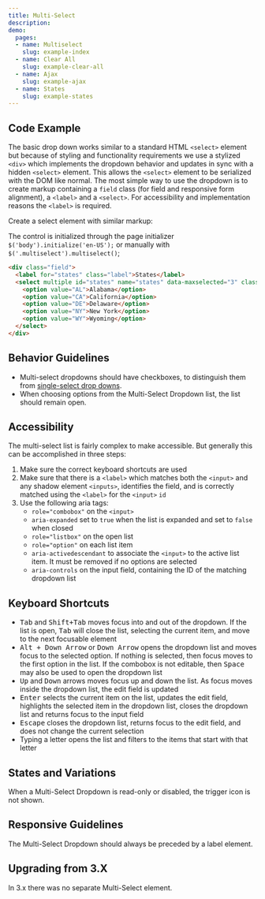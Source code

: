 ```yaml
---
title: Multi-Select
description:
demo:
  pages:
  - name: Multiselect
    slug: example-index
  - name: Clear All
    slug: example-clear-all
  - name: Ajax
    slug: example-ajax
  - name: States
    slug: example-states
---
```


## Code Example

The basic drop down works similar to a standard HTML `<select>` element but because of styling and functionality requirements we use a stylized `<div>` which implements the dropdown behavior and updates in sync with a hidden `<select>` element. This allows the `<select>` element to be serialized with the DOM like normal. The most simple way to use the dropdown is to create markup containing a `field` class (for field and responsive form alignment), a `<label>` and a `<select>`. For accessibility and implementation reasons the `<label>` is required.

Create a select element with similar markup:

The control is initialized through the page initializer `$('body').initialize('en-US');` or manually with `$('.multiselect').multiselect()`;

```html
<div class="field">
  <label for="states" class="label">States</label>
  <select multiple id="states" name="states" data-maxselected="3" class="multiselect">
    <option value="AL">Alabama</option>
    <option value="CA">California</option>
    <option value="DE">Delaware</option>
    <option value="NY">New York</option>
    <option value="WY">Wyoming</option>
  </select>
</div>
```

## Behavior Guidelines

- Multi-select dropdowns should have checkboxes, to distinguish them from [single-select drop downs](./dropdown).
- When choosing options from the Multi-Select Dropdown list, the list should remain open.

## Accessibility

The multi-select list is fairly complex to make accessible. But generally this can be accomplished in three steps:

1. Make sure the correct keyboard shortcuts are used
2. Make sure that there is a `<label>` which matches both the `<input>` and any shadow element `<inputs>`, identifies the field, and is correctly matched using the `<label>` for the `<input>` `id`
3. Use the following aria tags:
    - `role="combobox"` on the `<input>`
    - `aria-expanded` set to `true` when the list is expanded and set to `false` when closed
    - `role="listbox"` on the open list
    - `role="option"` on each list item
    - `aria-activedescendant` to associate the `<input>` to the active list item. It must be removed if no options are selected
    - `aria-controls` on the input field, containing the ID of the matching dropdown list

## Keyboard Shortcuts

- <kbd>Tab</kbd> and <kbd>Shift+Tab</kbd> moves focus into and out of the dropdown. If the list is open, <kbd>Tab</kbd> will close the list, selecting the current item, and move to the next focusable element
- <kbd>Alt + Down Arrow</kbd> or <kbd>Down Arrow</kbd> opens the dropdown list and moves focus to the selected option. If nothing is selected, then focus moves to the first option in the list. If the combobox is not editable, then <kbd>Space</kbd> may also be used to open the dropdown list
- <kbd>Up</kbd> and <kbd>Down</kbd> arrows moves focus up and down the list. As focus moves inside the dropdown list, the edit field is updated
- <kbd>Enter</kbd> selects the current item on the list, updates the edit field, highlights the selected item in the dropdown list, closes the dropdown list and returns focus to the input field
- <kbd>Escape</kbd> closes the dropdown list, returns focus to the edit field, and does not change the current selection
- Typing a letter opens the list and filters to the items that start with that letter

## States and Variations

When a Multi-Select Dropdown is read-only or disabled, the trigger icon is not shown.

## Responsive Guidelines

The Multi-Select Dropdown should always be preceded by a label element.

## Upgrading from 3.X

In 3.x there was no separate Multi-Select element.
